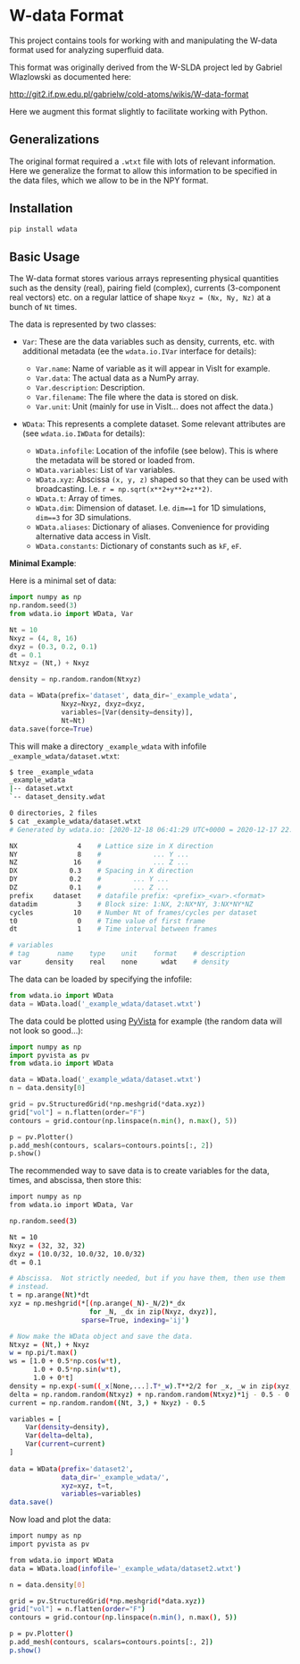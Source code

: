 W-data Format
=============

This project contains tools for working with and manipulating the
W-data format used for analyzing superfluid data.

This format was originally derived from the W-SLDA project led by
Gabriel Wlazlowski as documented here:

http://git2.if.pw.edu.pl/gabrielw/cold-atoms/wikis/W-data-format

Here we augment this format slightly to facilitate working with
Python.

Generalizations
---------------

The original format required a `.wtxt` file with lots of relevant
information.  Here we generalize the format to allow this information
to be specified in the data files, which we allow to be in the NPY
format.

Installation
------------

```bash
pip install wdata
```

Basic Usage
-----------

The W-data format stores various arrays representing physical
quantities such as the density (real), pairing field (complex),
currents (3-component real vectors) etc. on a regular lattice of shape
`Nxyz = (Nx, Ny, Nz)` at a bunch of `Nt` times.

The data is represented by two classes: 

* `Var`: These are the data variables such as density, currents,
  etc. with additional metadata (ee the `wdata.io.IVar` interface for
  details):
  
  * `Var.name`: Name of variable as it will appear in VisIt for example.
  * `Var.data`: The actual data as a NumPy array.
  * `Var.description`: Description.
  * `Var.filename`: The file where the data is stored on disk.
  * `Var.unit`: Unit (mainly for use in VisIt... does not affect the data.)

* `WData`: This represents a complete dataset.  Some relevant
  attributes are (see `wdata.io.IWData` for details):
  * `WData.infofile`: Location of the infofile (see below).  This is
    where the metadata will be stored or loaded from.
  * `WData.variables`: List of `Var` variables.
  * `WData.xyz`: Abscissa `(x, y, z)` shaped so that they can be used
    with broadcasting.  I.e. `r = np.sqrt(x**2+y**2+z**2)`.
  * `WData.t`: Array of times.
  * `WData.dim`: Dimension of dataset.  I.e. `dim==1` for 1D simulations,
    `dim==3` for 3D simulations.
  * `WData.aliases`: Dictionary of aliases.  Convenience for providing
    alternative data access in VisIt.
  * `WData.constants`: Dictionary of constants such as `kF`, `eF`.

**Minimal Example**:

Here is a minimal set of data:

```python
import numpy as np
np.random.seed(3)
from wdata.io import WData, Var

Nt = 10 
Nxyz = (4, 8, 16)
dxyz = (0.3, 0.2, 0.1)
dt = 0.1
Ntxyz = (Nt,) + Nxyz

density = np.random.random(Ntxyz)

data = WData(prefix='dataset', data_dir='_example_wdata',
             Nxyz=Nxyz, dxyz=dxyz,
             variables=[Var(density=density)],
             Nt=Nt)
data.save(force=True)
```

This will make a directory `_example_wdata` with infofile
`_example_wdata/dataset.wtxt`:

```bash
$ tree _example_wdata
_example_wdata
|-- dataset.wtxt
`-- dataset_density.wdat

0 directories, 2 files
$ cat _example_wdata/dataset.wtxt
# Generated by wdata.io: [2020-12-18 06:41:29 UTC+0000 = 2020-12-17 22:41:29 PST-0800]

NX               4    # Lattice size in X direction
NY               8    #             ... Y ...
NZ              16    #             ... Z ...
DX             0.3    # Spacing in X direction
DY             0.2    #        ... Y ...
DZ             0.1    #        ... Z ...
prefix     dataset    # datafile prefix: <prefix>_<var>.<format>
datadim          3    # Block size: 1:NX, 2:NX*NY, 3:NX*NY*NZ
cycles          10    # Number Nt of frames/cycles per dataset
t0               0    # Time value of first frame
dt               1    # Time interval between frames

# variables
# tag       name    type    unit    format    # description
var      density    real    none      wdat    # density
```

The data can be loaded by specifying the infofile:

```python
from wdata.io import WData
data = WData.load('_example_wdata/dataset.wtxt')
```

The data could be plotted using [PyVista](https://docs.pyvista.org)
for example (the random data will not look so good...):

```python
import numpy as np
import pyvista as pv
from wdata.io import WData

data = WData.load('_example_wdata/dataset.wtxt')
n = data.density[0]

grid = pv.StructuredGrid(*np.meshgrid(*data.xyz))
grid["vol"] = n.flatten(order="F")
contours = grid.contour(np.linspace(n.min(), n.max(), 5))

p = pv.Plotter()
p.add_mesh(contours, scalars=contours.points[:, 2])
p.show()
```

The recommended way to save data is to create variables for the data,
times, and abscissa, then store this:

```bash
import numpy as np
from wdata.io import WData, Var

np.random.seed(3)

Nt = 10
Nxyz = (32, 32, 32)
dxyz = (10.0/32, 10.0/32, 10.0/32)
dt = 0.1

# Abscissa.  Not strictly needed, but if you have them, then use them
# instead.
t = np.arange(Nt)*dt
xyz = np.meshgrid(*[(np.arange(_N)-_N/2)*_dx
                    for _N, _dx in zip(Nxyz, dxyz)],
                  sparse=True, indexing='ij')

# Now make the WData object and save the data.
Ntxyz = (Nt,) + Nxyz
w = np.pi/t.max()
ws = [1.0 + 0.5*np.cos(w*t), 
      1.0 + 0.5*np.sin(w*t),
      1.0 + 0*t]
density = np.exp(-sum((_x[None,...].T*_w).T**2/2 for _x, _w in zip(xyz, ws)))
delta = np.random.random(Ntxyz) + np.random.random(Ntxyz)*1j - 0.5 - 0.5j
current = np.random.random((Nt, 3,) + Nxyz) - 0.5

variables = [
    Var(density=density),
    Var(delta=delta),
    Var(current=current)
]
    
data = WData(prefix='dataset2', 
             data_dir='_example_wdata/',
             xyz=xyz, t=t,
             variables=variables)
data.save()
```

Now load and plot the data:

```bash
import numpy as np
import pyvista as pv

from wdata.io import WData
data = WData.load(infofile='_example_wdata/dataset2.wtxt')

n = data.density[0]

grid = pv.StructuredGrid(*np.meshgrid(*data.xyz))
grid["vol"] = n.flatten(order="F")
contours = grid.contour(np.linspace(n.min(), n.max(), 5))

p = pv.Plotter()
p.add_mesh(contours, scalars=contours.points[:, 2])
p.show()
```
